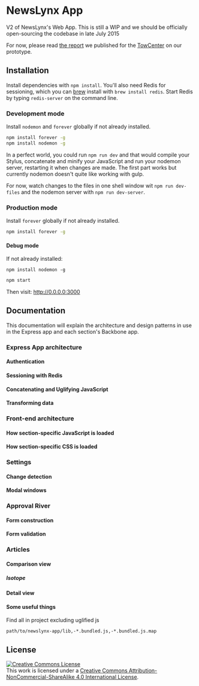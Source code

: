 NewsLynx App
============

V2 of NewsLynx's Web App.  This is still a WIP and we should be officially open-sourcing the codebase in late July 2015

For now, please read [the report](http://towcenter.org/research/the-newslynx-impact-tracker-produced-these-key-ideas/) we published for the [TowCenter](http://towcenter.org) on our prototype.

## Installation

Install dependencies with `npm install`. You'll also need Redis for sessioning, which you can [brew](http://brew.sh) install with `brew install redis`. Start Redis by typing `redis-server` on the command line.

### Development mode

Install `nodemon` and `forever` globally if not already installed.

````bash
npm install forever -g
npm install nodemon -g
````


In a perfect world, you could run `npm run dev` and that would compile your Stylus, concatenate and minify your JavaScript and run your nodemon server, restarting it when changes are made. The first part works but currently nodemon doesn't quite like working with gulp.

For now, watch changes to the files in one shell window wit `npm run dev-files` and the nodemon server with `npm run dev-server`.

### Production mode

Install `forever` globally if not already installed.

````bash
npm install forever -g
````

#### Debug mode

If not already installed:

`npm install nodemon -g`

````bash
npm start
````

Then visit: <http://0.0.0.0:3000>

## Documentation

This documentation will explain the architecture and design patterns in use in the Express app and each section's Backbone app.

### Express App architecture 

#### Authentication

#### Sessioning with Redis

#### Concatenating and Uglifying JavaScript

#### Transforming data

### Front-end architecture

#### How section-specific JavaScript is loaded

#### How section-specific CSS is loaded

### Settings

#### Change detection

#### Modal windows

### Approval River

#### Form construction

#### Form validation

### Articles

#### Comparison view

##### Isotope

#### Detail view

#### Some useful things

Find all in project excluding uglified js

````
path/to/newslynx-app/lib,-*.bundled.js,-*.bundled.js.map
````

## License

<a rel="license" href="http://creativecommons.org/licenses/by-nc-sa/4.0/"><img alt="Creative Commons License" style="border-width:0" src="https://i.creativecommons.org/l/by-nc-sa/4.0/88x31.png" /></a><br />This work is licensed under a <a rel="license" href="http://creativecommons.org/licenses/by-nc-sa/4.0/">Creative Commons Attribution-NonCommercial-ShareAlike 4.0 International License</a>.


